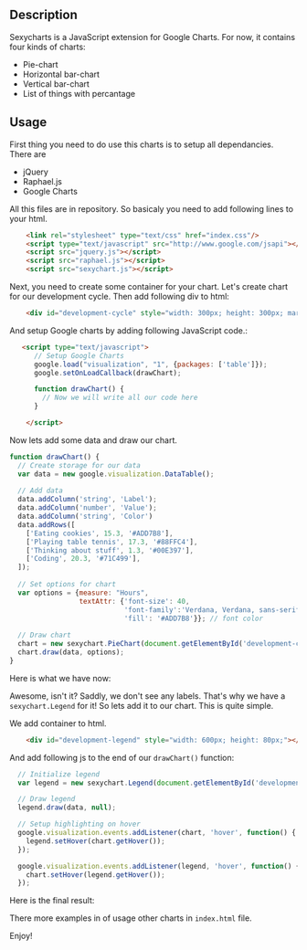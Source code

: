 ## Description

Sexycharts is a JavaScript extension for Google Charts. For now, it contains four kinds of charts: 

- Pie-chart
- Horizontal bar-chart
- Vertical bar-chart
- List of things with percantage

## Usage 
First thing you need to do use this charts is to setup all dependancies. There are 
- jQuery 
- Raphael.js
- Google Charts

All this files are in repository. So basicaly you need to add following lines to your html.
```html
	<link rel="stylesheet" type="text/css" href="index.css"/>
    <script type="text/javascript" src="http://www.google.com/jsapi"></script>
    <script src="jquery.js"></script>
    <script src="raphael.js"></script>
    <script src="sexychart.js"></script>
```
Next, you need to create some container for your chart. Let's create chart for our development cycle. Then add following div to html:
```html 
	<div id="development-cycle" style="width: 300px; height: 300px; margin-left: 35px;"></div>
```
And setup Google charts by adding following JavaScript code.:
```html
   <script type="text/javascript">
      // Setup Google Charts
      google.load("visualization", "1", {packages: ['table']});
      google.setOnLoadCallback(drawChart);

      function drawChart() {
		// Now we will write all our code here 
      }

    </script>
```
Now lets add some data and draw our chart.
```javascript
function drawChart() {
  // Create storage for our data
  var data = new google.visualization.DataTable();
  
  // Add data
  data.addColumn('string', 'Label');
  data.addColumn('number', 'Value');
  data.addColumn('string', 'Color')
  data.addRows([
    ['Eating cookies', 15.3, '#ADD7B8'],
    ['Playing table tennis', 17.3, '#88FFC4'],
    ['Thinking about stuff', 1.3, '#00E397'],
    ['Coding', 20.3, '#71C499'],
  ]);
  
  // Set options for chart
  var options = {measure: "Hours",
                 textAttr: {'font-size': 40,
                            'font-family':'Verdana, Verdana, sans-serif',
                            'fill': '#ADD7B8'}}; // font color
  
  // Draw chart
  chart = new sexychart.PieChart(document.getElementById('development-cycle'));
  chart.draw(data, options);
}
```

Here is what we have now:

Awesome, isn't it? Saddly, we don't see any labels. That's why we have a `sexychart.Legend` for it!
So lets add it to our chart. This is quite simple.

We add container to html. 
```html 
	<div id="development-legend" style="width: 600px; height: 80px;"></div>
```
And add following js to the end of our `drawChart()` function:
```javascript
  // Initialize legend
  var legend = new sexychart.Legend(document.getElementById('development-legend'));

  // Draw legend
  legend.draw(data, null);

  // Setup highlighting on hover
  google.visualization.events.addListener(chart, 'hover', function() {
    legend.setHover(chart.getHover());
  });

  google.visualization.events.addListener(legend, 'hover', function() {
    chart.setHover(legend.getHover());
  });
```
Here is the final result:


There more examples in of usage other charts in `index.html` file.

Enjoy!









